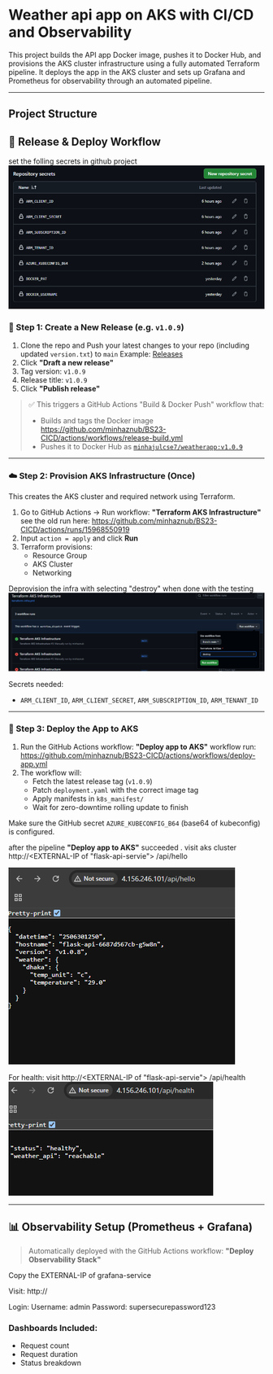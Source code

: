 
# Weather api app on AKS with CI/CD and Observability

This project builds the API app Docker image, pushes it to Docker Hub, and provisions the AKS cluster infrastructure using a fully automated Terraform pipeline. It deploys the app in the AKS cluster and sets up Grafana and Prometheus for observability through an automated pipeline.

---
## Project Structure


## 🚀 Release & Deploy Workflow
set the folling secrets in github project 
![alt text]({A65B21E9-E350-40A9-A4D0-97503C3231AF}.png)

### 🔁 Step 1: Create a New Release (e.g. `v1.0.9`)

1. Clone the repo and Push your latest changes to your repo (including updated `version.txt`) to `main`
    Example: [Releases](https://github.com/minhaznub/BS23-CICD/releases)
2. Click **"Draft a new release"**
3. Tag version: `v1.0.9`
4. Release title: `v1.0.9`
5. Click **"Publish release"**

> ✅ This triggers a GitHub Actions "Build & Docker Push" workflow that: 
> - Builds and tags the Docker image
    https://github.com/minhaznub/BS23-CICD/actions/workflows/release-build.yml
> - Pushes it to Docker Hub as [`minhajulcse7/weatherapp:v1.0.9`](https://hub.docker.com/repository/docker/minhajulcse7/weatherapp/tags)

---

### ☁️ Step 2: Provision AKS Infrastructure (Once)

This creates the AKS cluster and required network using Terraform.

1. Go to GitHub Actions → Run workflow: **"Terraform AKS Infrastructure"**
see the old run here: https://github.com/minhaznub/BS23-CICD/actions/runs/15968550919
2. Input `action = apply` and click **Run**
3. Terraform provisions:
   - Resource Group
   - AKS Cluster
   - Networking

Deprovision the infra with selecting "destroy" when done with the testing ![alt text]({713B78EC-DE35-43BC-9EBD-D84592CD27EB}.png)

Secrets needed:
- `ARM_CLIENT_ID`, `ARM_CLIENT_SECRET`, `ARM_SUBSCRIPTION_ID`, `ARM_TENANT_ID`

---

### 🐳 Step 3: Deploy the App to AKS

1. Run the GitHub Actions workflow: **"Deploy app to AKS"**
workflow run: https://github.com/minhaznub/BS23-CICD/actions/workflows/deploy-app.yml
2. The workflow will:
   - Fetch the latest release tag (`v1.0.9`)
   - Patch `deployment.yaml` with the correct image tag
   - Apply manifests in `k8s_manifest/`
   - Wait for zero-downtime rolling update to finish

Make sure the GitHub secret `AZURE_KUBECONFIG_B64` (base64 of kubeconfig) is configured.

after the pipeline **"Deploy app to AKS"** succeeded . 
visit aks cluster http://<EXTERNAL-IP of "flask-api-servie"> /api/hello

![alt text]({6574FE9D-58A3-4456-8DEB-43AE3DA87BF6}.png)

For health: visit
http://<EXTERNAL-IP of "flask-api-servie"> /api/health
![alt text]({23D5D76E-1184-4C4F-B7BD-CDBB97308AB3}.png)

---

## 📊 Observability Setup (Prometheus + Grafana)

> Automatically deployed with the GitHub Actions workflow: **"Deploy Observability Stack"**

Copy the EXTERNAL-IP of grafana-service

Visit: http://<EXTERNAL-IP>

Login:
Username: admin
Password: supersecurepassword123

### Dashboards Included:
- Request count
- Request duration
- Status breakdown


